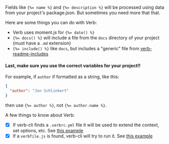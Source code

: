 Fields like `{%= name %}` and `{%= description %}` will be processed using data from your project's package.json. But sometimes you need more that that.

Here are some things you can do with Verb:

* Verb uses moment.js for `{%= date() %}`
* `{%= docs() %}` will include a file from the `docs` directory of your project (must have a `.md` extension)
* `{%= include() %}` like `docs`, but includes a "generic" file from [verb-readme-includes](https://github.com/assemble/verb-readme-includes)

#### Last, make sure you **use the correct variables** for your project!!

For example, if `author` if formatted as a string, like this:

```json
{
  "author": "Jon Schlinkert"
}
```
then use `{%= author %}`, not `{%= author.name %}`.


A few things to know about Verb:

- [x] If verb-cli finds a `.verbrc.yml` file it will be used to extend the context, set options, etc. See [this example](https://gist.github.com/jonschlinkert/9686195)
- [x] If a `verbfile.js` is found, verb-cli will try to run it. See [this example](https://gist.github.com/jonschlinkert/9685280)